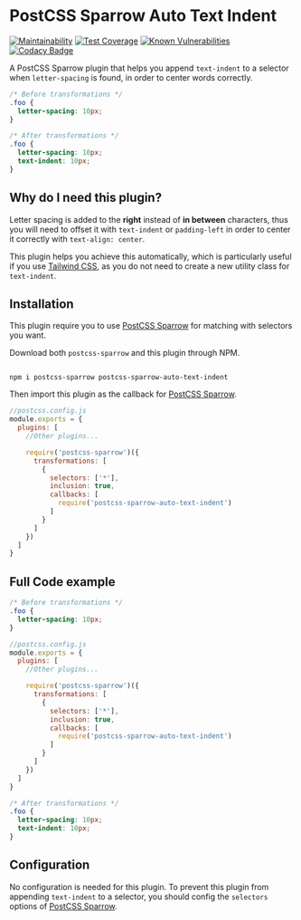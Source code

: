 # PostCSS Sparrow Auto Text Indent

[![Maintainability](https://api.codeclimate.com/v1/badges/cbc6af7af340fa86e009/maintainability)](https://codeclimate.com/github/winston0410/postcss-auto-text-indent/maintainability) [![Test Coverage](https://api.codeclimate.com/v1/badges/cbc6af7af340fa86e009/test_coverage)](https://codeclimate.com/github/winston0410/postcss-auto-text-indent/test_coverage) [![Known Vulnerabilities](https://snyk.io/test/github/winston0410/postcss-auto-text-indent/badge.svg?targetFile=package.json)](https://snyk.io/test/github/winston0410/postcss-auto-text-indent?targetFile=package.json) [![Codacy Badge](https://app.codacy.com/project/badge/Grade/3afb8a2ef9b944f4a8dc1152490b1cea)](https://www.codacy.com/manual/winston0410/postcss-auto-text-indent?utm_source=github.com&amp;utm_medium=referral&amp;utm_content=winston0410/postcss-auto-text-indent&amp;utm_campaign=Badge_Grade)

A PostCSS Sparrow plugin that helps you append `text-indent` to a selector when `letter-spacing` is found, in order to center words correctly.

```css
/* Before transformations */
.foo {
  letter-spacing: 10px;
}
```

```css
/* After transformations */
.foo {
  letter-spacing: 10px;
  text-indent: 10px;
}
```

## Why do I need this plugin?

Letter spacing is added to the **right** instead of **in between** characters, thus you will need to offset it with `text-indent` or `padding-left` in order to center it correctly with `text-align: center`.

This plugin helps you achieve this automatically, which is particularly useful if you use [Tailwind CSS](https://tailwindcss.com/), as you do not need to create a new utility class for `text-indent`.

## Installation

This plugin require you to use [PostCSS Sparrow](https://www.npmjs.com/package/postcss-sparrow) for matching with selectors you want.

Download both `postcss-sparrow` and this plugin through NPM.

```shell

npm i postcss-sparrow postcss-sparrow-auto-text-indent

```

Then import this plugin as the callback for [PostCSS Sparrow](https://www.npmjs.com/package/postcss-sparrow).

```javascript
//postcss.config.js
module.exports = {
  plugins: [
    //Other plugins...

    require('postcss-sparrow')({
      transformations: [
        {
          selectors: ['*'],
          inclusion: true,
          callbacks: [
            require('postcss-sparrow-auto-text-indent')
          ]
        }
      ]
    })
  ]
}
```

## Full Code example

```css
/* Before transformations */
.foo {
  letter-spacing: 10px;
}
```

```javascript
//postcss.config.js
module.exports = {
  plugins: [
    //Other plugins...

    require('postcss-sparrow')({
      transformations: [
        {
          selectors: ['*'],
          inclusion: true,
          callbacks: [
            require('postcss-sparrow-auto-text-indent')
          ]
        }
      ]
    })
  ]
}
```

```css
/* After transformations */
.foo {
  letter-spacing: 10px;
  text-indent: 10px;
}
```

## Configuration

No configuration is needed for this plugin. To prevent this plugin from appending `text-indent` to a selector, you should config the `selectors` options of [PostCSS Sparrow](https://www.npmjs.com/package/postcss-sparrow).
